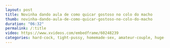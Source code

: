 ```yaml
---
layout: post
title: Novinha dando aula de como quicar gostoso no colo do macho
thumb: novinha-dando-aula-de-como-quicar-gostoso-no-colo-do-macho
duration: "06:32"
permalink: /:title
video: https://www.xvideos.com/embedframe/60248239
categories: hard-cock, tight-pussy, homemade-sex, amateur-couple, huge-cumshot, homemade-blowjob, homemade-fuck, amateur-blowjob, amateur-handjob, big-ass-amateur, amateur-stepsister, amateur-cock-ride, homemade-cock-ride
---
```

